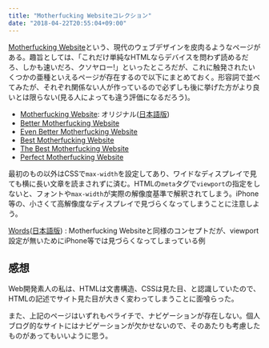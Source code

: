 ```yaml
---
title: "Motherfucking Websiteコレクション"
date: "2018-04-22T20:55:04+09:00"
---
```


[Motherfucking Website](http://motherfuckingwebsite.com/)という、現代のウェブデザインを皮肉るようなページがある。趣旨としては、「これだけ単純なHTMLならデバイスを問わず読めるだろ、しかも速いだろ、クソヤロー!」といったところだが、これに触発されたいくつかの亜種といえるページが存在するので以下にまとめておく。形容詞で並べてみたが、それぞれ関係ない人が作っているので必ずしも後に挙げた方がより良いとは限らない(見る人によっても違う評価になるだろう)。

- [Motherfucking Website](http://motherfuckingwebsite.com/): オリジナル([日本語版](https://toshimaru.net/motherfuckingwebsite/))
- [Better Motherfucking Website](http://bettermotherfuckingwebsite.com/)
- [Even Better Motherfucking Website](https://evenbettermotherfucking.website/)
- [Best Motherfucking Website](https://bestmotherfucking.website/)
- [The Best Motherfucking Website](https://thebestmotherfucking.website/)
- [Perfect Motherfucking Website](http://perfectmotherfuckingwebsite.com/)

最初のもの以外はCSSで`max-width`を設定してあり、ワイドなディスプレイで見ても横に長い文章を読まされずに済む。HTMLの`meta`タグで`viewport`の指定をしないと、フォントや`max-width`が実際の解像度基準で解釈されてしまう。iPhone等の、小さくて高解像度なディスプレイで見づらくなってしまうことに注意しよう。

[Words](https://justinjackson.ca/words.html)([日本語版](https://justinjackson.ca/words_japan.html))
: Motherfucking Websiteと同様のコンセプトだが、viewport設定が無いためにiPhone等では見づらくなってしまっている例

## 感想
Web開発素人の私は、HTMLは文書構造、CSSは見た目、と認識していたので、HTMLの記述でサイト見た目が大きく変わってしまうことに面喰らった。

また、上記のページはいずれもペライチで、ナビゲーションが存在しない。個人ブログ的なサイトにはナビゲーションが欠かせないので、そのあたりも考慮したものがあってもいいように思う。